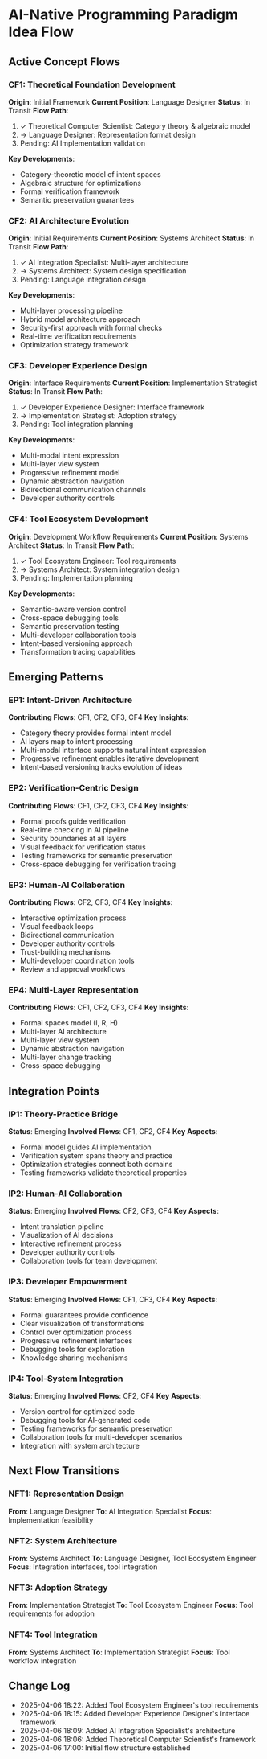 # AI-Native Programming Paradigm Idea Flow

## Active Concept Flows

### CF1: Theoretical Foundation Development
**Origin**: Initial Framework
**Current Position**: Language Designer
**Status**: In Transit
**Flow Path**:
1. ✓ Theoretical Computer Scientist: Category theory & algebraic model
2. → Language Designer: Representation format design
3. Pending: AI Implementation validation

**Key Developments**:
- Category-theoretic model of intent spaces
- Algebraic structure for optimizations
- Formal verification framework
- Semantic preservation guarantees

### CF2: AI Architecture Evolution
**Origin**: Initial Requirements
**Current Position**: Systems Architect
**Status**: In Transit
**Flow Path**:
1. ✓ AI Integration Specialist: Multi-layer architecture
2. → Systems Architect: System design specification
3. Pending: Language integration design

**Key Developments**:
- Multi-layer processing pipeline
- Hybrid model architecture approach
- Security-first approach with formal checks
- Real-time verification requirements
- Optimization strategy framework

### CF3: Developer Experience Design
**Origin**: Interface Requirements
**Current Position**: Implementation Strategist
**Status**: In Transit
**Flow Path**:
1. ✓ Developer Experience Designer: Interface framework
2. → Implementation Strategist: Adoption strategy
3. Pending: Tool integration planning

**Key Developments**:
- Multi-modal intent expression
- Multi-layer view system
- Progressive refinement model
- Dynamic abstraction navigation
- Bidirectional communication channels
- Developer authority controls

### CF4: Tool Ecosystem Development
**Origin**: Development Workflow Requirements
**Current Position**: Systems Architect
**Status**: In Transit
**Flow Path**:
1. ✓ Tool Ecosystem Engineer: Tool requirements
2. → Systems Architect: System integration design
3. Pending: Implementation planning

**Key Developments**:
- Semantic-aware version control
- Cross-space debugging tools
- Semantic preservation testing
- Multi-developer collaboration tools
- Intent-based versioning approach
- Transformation tracing capabilities

## Emerging Patterns

### EP1: Intent-Driven Architecture
**Contributing Flows**: CF1, CF2, CF3, CF4
**Key Insights**:
- Category theory provides formal intent model
- AI layers map to intent processing
- Multi-modal interface supports natural intent expression
- Progressive refinement enables iterative development
- Intent-based versioning tracks evolution of ideas

### EP2: Verification-Centric Design
**Contributing Flows**: CF1, CF2, CF3, CF4
**Key Insights**:
- Formal proofs guide verification
- Real-time checking in AI pipeline
- Security boundaries at all layers
- Visual feedback for verification status
- Testing frameworks for semantic preservation
- Cross-space debugging for verification tracing

### EP3: Human-AI Collaboration
**Contributing Flows**: CF2, CF3, CF4
**Key Insights**:
- Interactive optimization process
- Visual feedback loops
- Bidirectional communication
- Developer authority controls
- Trust-building mechanisms
- Multi-developer coordination tools
- Review and approval workflows

### EP4: Multi-Layer Representation
**Contributing Flows**: CF1, CF2, CF3, CF4
**Key Insights**:
- Formal spaces model (I, R, H)
- Multi-layer AI architecture
- Multi-layer view system
- Dynamic abstraction navigation
- Multi-layer change tracking
- Cross-space debugging

## Integration Points

### IP1: Theory-Practice Bridge
**Status**: Emerging
**Involved Flows**: CF1, CF2, CF4
**Key Aspects**:
- Formal model guides AI implementation
- Verification system spans theory and practice
- Optimization strategies connect both domains
- Testing frameworks validate theoretical properties

### IP2: Human-AI Collaboration
**Status**: Emerging
**Involved Flows**: CF2, CF3, CF4
**Key Aspects**:
- Intent translation pipeline
- Visualization of AI decisions
- Interactive refinement process
- Developer authority controls
- Collaboration tools for team development

### IP3: Developer Empowerment
**Status**: Emerging
**Involved Flows**: CF1, CF3, CF4
**Key Aspects**:
- Formal guarantees provide confidence
- Clear visualization of transformations
- Control over optimization process
- Progressive refinement interfaces
- Debugging tools for exploration
- Knowledge sharing mechanisms

### IP4: Tool-System Integration
**Status**: Emerging
**Involved Flows**: CF2, CF4
**Key Aspects**:
- Version control for optimized code
- Debugging tools for AI-generated code
- Testing frameworks for semantic preservation
- Collaboration tools for multi-developer scenarios
- Integration with system architecture

## Next Flow Transitions

### NFT1: Representation Design
**From**: Language Designer
**To**: AI Integration Specialist
**Focus**: Implementation feasibility

### NFT2: System Architecture
**From**: Systems Architect
**To**: Language Designer, Tool Ecosystem Engineer
**Focus**: Integration interfaces, tool integration

### NFT3: Adoption Strategy
**From**: Implementation Strategist
**To**: Tool Ecosystem Engineer
**Focus**: Tool requirements for adoption

### NFT4: Tool Integration
**From**: Systems Architect
**To**: Implementation Strategist
**Focus**: Tool workflow integration

## Change Log
- 2025-04-06 18:22: Added Tool Ecosystem Engineer's tool requirements
- 2025-04-06 18:15: Added Developer Experience Designer's interface framework
- 2025-04-06 18:09: Added AI Integration Specialist's architecture
- 2025-04-06 18:06: Added Theoretical Computer Scientist's framework
- 2025-04-06 17:00: Initial flow structure established